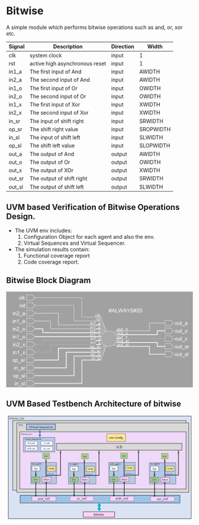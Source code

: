 # Bitwise
A simple module which performs bitwise operations such as and, or, xor etc.

| Signal   |    Description                     | Direction| Width     |
|----------|------------------------------------|----------|-----------|
| clk      | system clock                       | input    | 1         |
| rst      | active high asynchronous reset     | input    | 1         |
| in1_a    | The first input of And             | input    | AWIDTH    |
| in2_a    | The second input of And  			    | input    | AWIDTH    |
| in1_o    | The first input of Or   	      		| input    | OWIDTH    |
| in2_o    | The second input of Or 	      		| input    | OWIDTH    |
| in1_x    | The first input of Xor             | input    | XWIDTH    |
| in2_x    | The second input of Xor      			| input    | XWIDTH    |
| in_sr    | The input of shift right       		| input    | SRWIDTH   |
| op_sr    | The shift right value  		      	| input    | SROPWIDTH |
| in_sl    | The input of shift left            | input    | SLWIDTH   |
| op_sl    | The shift left value   	      		| input    | SLOPWIDTH |
| out_a    | The output of And                  | output   | AWIDTH	   |
| out_o    | The output of Or               		| output   | OWIDTH    |
| out_x    | The output of XOr                  | output   | XWIDTH    |
| out_sr   | The output of shift right          | output   | SRWIDTH   |
| out_sl   | The output of shift left           | output   | SLWIDTH   |

## UVM based Verification of Bitwise Operations Design.
- The UVM env includes:
  1. Configuration Object for each agent and also the env.
  2. Virtual Sequences and Virtual Sequencer.
- The simulation results contain:
  1. Functional coverage report
  2. Code coverage report.
  
## Bitwise Block Diagram
![image](https://github.com/UserImages/user_images/blob/main/bitwise.png)
  
## UVM Based Testbench Architecture of bitwise
![image](https://github.com/UserImages/user_images/blob/main/bitwise_uvm.png)
